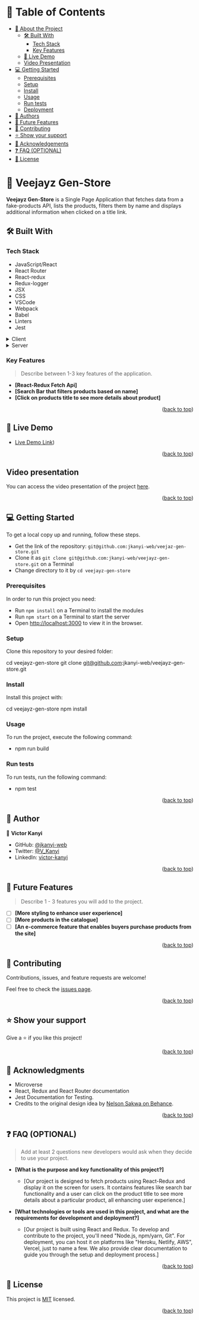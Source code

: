 <a name="readme-top"></a>


# 📗 Table of Contents

- [📖 About the Project](#about-project)
  - [🛠 Built With](#built-with)
    - [Tech Stack](#tech-stack)
    - [Key Features](#key-features)
  - [🚀 Live Demo](#live-demo)
  - [ Video Presentation](#video-presentation) 
- [💻 Getting Started](#getting-started)
  - [Prerequisites](#prerequisites)
  - [Setup](#setup)
  - [Install](#install)
  - [Usage](#usage)
  - [Run tests](#run-tests)
  - [Deployment](#deployment)
- [👥 Authors](#authors)
- [🔭 Future Features](#future-features)
- [🤝 Contributing](#contributing)
- [⭐️ Show your support](#support)
- [🙏 Acknowledgements](#acknowledgements)
- [❓ FAQ (OPTIONAL)](#faq)
- [📝 License](#license)


# 📖 Veejayz Gen-Store <a name="about-project"></a>

**Veejayz Gen-Store** is a Single Page Application that fetches data from a fake-products API, lists the products, filters them by name and displays additional information when clicked on a title link.

## 🛠 Built With <a name="built-with"></a>

### Tech Stack <a name="tech-stack"></a>

- JavaScript/React
- React Router
- React-redux
- Redux-logger
- JSX
- CSS
- VSCode
- Webpack
- Babel
- Linters
- Jest

<details>
  <summary>Client</summary>
  <ul>
    <li><a href="https://reactjs.org/">React.js</a></li>
  </ul>
</details>

<details>
  <summary>Server</summary>
  <ul>
    <li><a href="https://app.netlify.com/">Netlify App</a></li>
  </ul>
</details>


### Key Features <a name="key-features"></a>

> Describe between 1-3 key features of the application.

- **[React-Redux Fetch Api]**
- **[Search Bar that filters products based on name]**
- **[Click on products title to see more details about product]**

<p align="right">(<a href="#readme-top">back to top</a>)</p>


## 🚀 Live Demo <a name="live-demo"></a>

- [Live Demo Link](https://frabjous-melomakarona-d24e59.netlify.app))

<p align="right">(<a href="#readme-top">back to top</a>)</p>


## Video presentation <a name="video-presentation"><a/>

You can access the video presentation of the project [here](https://www.loom.com/share/a9dadb27739d478388b512803fc500c5?sid=4f6c4f20-e08b-459b-a48d-84db47dfc853).

<p align="right">(<a href="#readme-top">back to top</a>)</p>

<!-- GETTING STARTED -->

## 💻 Getting Started <a name="getting-started"></a>

To get a local copy up and running, follow these steps.

- Get the link of the repository: `git@github.com:jkanyi-web/veejaz-gen-store.git`
- Clone it as `git clone git@github.com:jkanyi-web/veejayz-gen-store.git` on a Terminal
- Change directory to it by `cd veejayz-gen-store`


### Prerequisites

In order to run this project you need:

- Run `npm install` on a Terminal to install the modules
- Run `npm start` on a Terminal to start the server 
- Open [http://localhost:3000](http://localhost:3000) to view it in the browser.

### Setup

Clone this repository to your desired folder:

  cd veejayz-gen-store
  git clone git@github.com:jkanyi-web/veejayz-gen-store.git


### Install

Install this project with:

  cd veejayz-gen-store
  npm install

### Usage

To run the project, execute the following command:

- npm run build

### Run tests

To run tests, run the following command:

- npm test


<p align="right">(<a href="#readme-top">back to top</a>)</p>


## 👥 Author <a name="authors"></a>

👤 **Victor Kanyi**

- GitHub: [@jkanyi-web](https://github.com/jkanyi-web)
- Twitter: [@V_Kanyi](https://twitter.com/V_Kanyi)
- LinkedIn: [victor-kanyi](https://www.linkedin.com/in/victor-kanyi/)


<p align="right">(<a href="#readme-top">back to top</a>)</p>


## 🔭 Future Features <a name="future-features"></a>

> Describe 1 - 3 features you will add to the project.

- [ ] **[More styling to enhance user experience]**
- [ ] **[More products in the catalogue]**
- [ ] **[An e-commerce feature that enables buyers purchase products from the site]**

<p align="right">(<a href="#readme-top">back to top</a>)</p>


## 🤝 Contributing <a name="contributing"></a>

Contributions, issues, and feature requests are welcome!

Feel free to check the [issues page](https://github.com/jkanyi-web/veejayz-gen-store/issues).

<p align="right">(<a href="#readme-top">back to top</a>)</p>

<!-- SUPPORT -->

## ⭐️ Show your support <a name="support"></a>


Give a ⭐️ if you like this project!

<p align="right">(<a href="#readme-top">back to top</a>)</p>


## 🙏 Acknowledgments <a name="acknowledgements"></a>

- Microverse
- React, Redux and React Router documentation
- Jest Documentation for Testing.
- Credits to the original design idea by [Nelson Sakwa on Behance](https://www.behance.net/sakwadesignstudio).

<p align="right">(<a href="#readme-top">back to top</a>)</p>


## ❓ FAQ (OPTIONAL) <a name="faq"></a>

> Add at least 2 questions new developers would ask when they decide to use your project.

- **[What is the purpose and key functionality of this project?]**

  - [Our project is designed to fetch products using React-Redux and display it on the screen for users. It contains features like search bar functionality and a user can click on the product title to see more details about a particular product, all enhancing user experience.]

- **[What technologies or tools are used in this project, and what are the requirements for development and deployment?]**

  - [Our project is built using React and Redux. To develop and contribute to the project, you'll need "Node.js, npm/yarn, Git". For deployment, you can host it on platforms like "Heroku, Netlify, AWS", Vercel, just to name a few. We also provide clear documentation to guide you through the setup and deployment process.]

<p align="right">(<a href="#readme-top">back to top</a>)</p>


## 📝 License <a name="license"></a>

This project is [MIT](./LICENSE) licensed.

<p align="right">(<a href="#readme-top">back to top</a>)</p>
